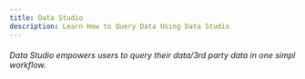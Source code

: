 ```yaml
---
title: Data Studio 
description: Learn How to Query Data Using Data Studio 
---
```


###### Data Studio empowers users to query their data/3rd party data in one simpl workflow. 
